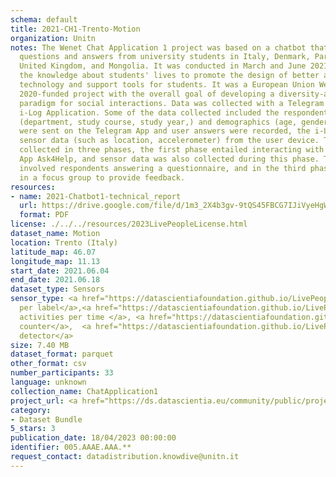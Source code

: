 ```yaml
---
schema: default
title: 2021-CH1-Trento-Motion
organization: Unitn
notes: The Wenet Chat Application 1 project was based on a chatbot that collected
  questions and answers from university students in Italy, Denmark, Paraguay, the
  United Kingdom, and Mongolia. It was conducted in March and June 2021 to improve
  the knowledge about students' lives to promote the design of better and more targeted
  technology and support tools for students. It was a European Union WeNet Horizon
  2020-funded project with the overall goal of developing a diversity-aware, machine-mediated
  paradigm for social interactions. Data was collected with a Telegram App and the
  i-Log Application. Some of the data collected included the respondent's career information
  (department, study course, study year,) and demographics (age, gender'). Questions
  were sent on the Telegram App and user answers were recorded, the i-Log App recorded
  sensor data (such as location, accelerometer) from the user device. This data was
  collected in three phases, the first phase entailed interacting with the Telegram
  App Ask4Help, and sensor data was also collected during this phase. The second phase
  involved respondents answering a questionnaire, and in the third phase, they participated
  in a focus group to provide feedback.
resources:
- name: 2021-Chatbot1-technical_report
  url: https://drive.google.com/file/d/1m3_2X4b3gv-9tQS45FBCG7IJiVyeHgW3/view?usp=sharing
  format: PDF
license: ./../../resources/2023LivePeopleLicense.html
dataset_name: Motion
location: Trento (Italy)
latitude_map: 46.07
longitude_map: 11.13
start_date: 2021.06.04
end_date: 2021.06.18
dataset_type: Sensors
sensor_type: <a href="https://datascientiafoundation.github.io/LivePeople/datasets/2021-CH1-Trento-Activities%20Per%20Label/">activities
  per label</a>,<a href="https://datascientiafoundation.github.io/LivePeople/datasets/2021-CH1-Trento-Activities%20Per%20Time/">
  activities per time </a>, <a href="https://datascientiafoundation.github.io/LivePeople/datasets/2021-CH1-Trento-Step%20Counter%20Event/">step
  counter</a>,  <a href="https://datascientiafoundation.github.io/LivePeople/datasets/2021-CH1-Trento-Step%20Detector%20Event/">step
  detector</a>
size: 7.40 MB
dataset_format: parquet
other_format: csv
number_participants: 33
language: unknown
collection_name: ChatApplication1
project_url: <a href="https://ds.datascientia.eu/community/public/projects/046c8202-4e96-490f-95e7-007e72578652">https://ds.datascientia.eu/community/public/projects/046c8202-4e96-490f-95e7-007e72578652</a>
category:
- Dataset Bundle
5_stars: 3
publication_date: 18/04/2023 00:00:00
identifier: 005.AAAE.AAA.**
request_contact: datadistribution.knowdive@unitn.it
---
```


